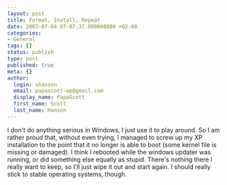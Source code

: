 ```yaml
---
layout: post
title: Format, Install, Repeat
date: 2003-07-04 07:07:37.000000000 +02:00
categories:
- General
tags: []
status: publish
type: post
published: true
meta: {}
author:
  login: shanson
  email: papascott-wp@gmail.com
  display_name: PapaScott
  first_name: Scott
  last_name: Hanson
---
```

<p>I don't do anything serious in Windows, I just use it to play around. So I am rather proud that, without even trying, I managed to screw up my XP installation to the point that it no longer is able to boot (some kernel file is missing or damaged). I think I rebooted while the windows updater was running, or did something else equally as stupid. There's nothing there I really want to keep, so I'll just wipe it out and start again. I should really stick to stable operating systems, though.</p>
